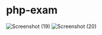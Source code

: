 # php-exam

![Screenshot (19)](https://github.com/Mrkenil/php-exam/assets/114163927/f83c70b3-ebc0-48ee-93c2-073c19177f33)
![Screenshot (20)](https://github.com/Mrkenil/php-exam/assets/114163927/81896e05-ec5b-4c04-8b08-77b5f9de4fdb)
